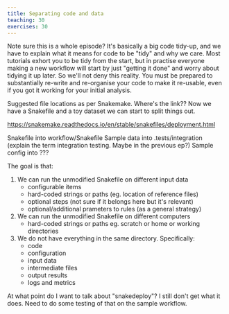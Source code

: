 ```yaml
---
title: Separating code and data
teaching: 30
exercises: 30
---
```


Note sure this is a whole episode? It's basically a big code tidy-up, and we have to explain what
it means for code to be "tidy" and why we care. Most tutorials exhort you to be tidy from the
start, but in practise everyone making a new workflow will start by just "getting it done" and
worry about tidying it up later. So we'll not deny this reality. You must be prepared to
substantially re-write and re-organise your code to make it re-usable, even if you got it working
for your initial analysis.

Suggested file locations as per Snakemake. Where's the link?? Now we have a Snakefile and a toy
dataset we can start to split things out.

https://snakemake.readthedocs.io/en/stable/snakefiles/deployment.html

Snakefile into workflow/Snakefile
Sample data into .tests/integration (explain the term integration testing. Maybe in the previous ep?)
Sample config into ???

The goal is that:

1) We can run the unmodified Snakefile on different input data
   - configurable items
   - hard-coded strings or paths (eg. location of reference files)
   - optional steps (not sure if it belongs here but it's relevant)
   - optional/additional prameters to rules (as a general strategy)
2) We can run the unmodified Snakefile on different computers
   - hard-coded strings or paths eg. scratch or home or working directories
3) We do not have everything in the same directory. Specifically:
   - code
   - configuration
   - input data
   - intermediate files
   - output results
   - logs and metrics

At what point do I want to talk about "snakedeploy"? I still don't get what it does. Need to do
some testing of that on the sample workflow.
